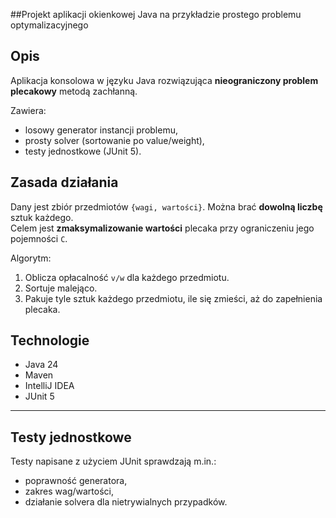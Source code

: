 ##Projekt aplikacji okienkowej Java na przykładzie prostego problemu
 optymalizacyjnego


## Opis

Aplikacja konsolowa w języku Java rozwiązująca **nieograniczony problem plecakowy** metodą zachłanną.

Zawiera:
- losowy generator instancji problemu,
- prosty solver (sortowanie po value/weight),
- testy jednostkowe (JUnit 5).


## Zasada działania

Dany jest zbiór przedmiotów `{wagi, wartości}`. Można brać **dowolną liczbę** sztuk każdego.  
Celem jest **zmaksymalizowanie wartości** plecaka przy ograniczeniu jego pojemności `C`.

Algorytm:
1. Oblicza opłacalność `v/w` dla każdego przedmiotu.
2. Sortuje malejąco.
3. Pakuje tyle sztuk każdego przedmiotu, ile się zmieści, aż do zapełnienia plecaka.

## Technologie

- Java 24
- Maven
- IntelliJ IDEA
- JUnit 5

---

## Testy jednostkowe

Testy napisane z użyciem JUnit sprawdzają m.in.:
- poprawność generatora,
- zakres wag/wartości,
- działanie solvera dla nietrywialnych przypadków.





